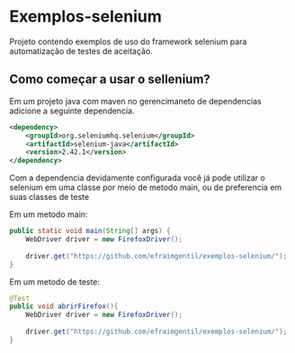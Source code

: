 Exemplos-selenium
=================

Projeto contendo exemplos de uso do framework selenium para automatização de testes de aceitação. 

## Como começar a usar o sellenium?
Em um projeto java com maven no gerencimaneto de dependencias adicione a seguinte dependencia.
```xml
<dependency>
  	<groupId>org.seleniumhq.selenium</groupId>
	<artifactId>selenium-java</artifactId>
	<version>2.42.1</version>
</dependency>  
```
Com a dependencia devidamente configurada você já pode utilizar o selenium em uma classe por meio de metodo main, ou de preferencia em suas classes de teste

Em um metodo main:
```java
public static void main(String[] args) {
	WebDriver driver = new FirefoxDriver();
		
	driver.get("https://github.com/efraimgentil/exemplos-selenium/");
}
```

Em um metodo de teste:
```java
@Test
public void abrirFirefox(){
	WebDriver driver = new FirefoxDriver();
		
	driver.get("https://github.com/efraimgentil/exemplos-selenium/");
}
```

